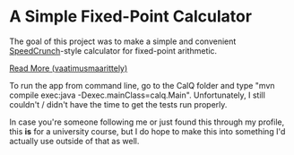 # A Simple Fixed-Point Calculator

The goal of this project was to make a simple and convenient [SpeedCrunch](https://bitbucket.org/heldercorreia/speedcrunch/src/master/)-style calculator for fixed-point arithmetic.

[Read More (vaatimusmaarittely)](https://github.com/pants64DS/CalQ/blob/master/dokumentaatio/vaatimusmaarittely.md)

To run the app from command line, go to the CalQ folder and type "mvn compile exec:java -Dexec.mainClass=calq.Main". Unfortunately, I still couldn't / didn't have the time to get the tests run properly.

In case you're someone following me or just found this through my profile, this **is** for a university course, but I do hope to make this into something I'd actually use outside of that as well.